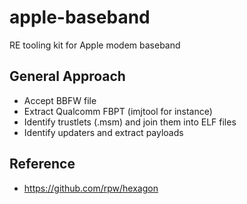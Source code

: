 # apple-baseband
RE tooling kit for Apple modem baseband

## General Approach

* Accept BBFW file
* Extract Qualcomm FBPT (imjtool for instance)
* Identify trustlets (.msm) and join them into ELF files
* Identify updaters and extract payloads

## Reference

* https://github.com/rpw/hexagon
